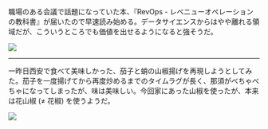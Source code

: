 職場のある会議で話題になっていた本、『RevOps - レベニューオペレーションの教科書』が届いたので早速読み始める。データサイエンスからはやや離れる領域だが、こういうところでも価値を出せるようになると強そうだ。

![](https://photos.apkas.net/medium/202411/20241128-110354.webp)

---

一昨日西安で食べて美味しかった、茄子と蛸の山椒揚げを再現しようとしてみた。茄子を一度揚げてから再度炒めるまでのタイムラグが長く、那須がべちゃべちゃになってしまったが、味は美味しい。今回家にあった山椒を使ったが、本来は花山椒 (≠ 花椒) を使うようだ。

![](https://photos.apkas.net/medium/202411/20241128-191020.webp)
